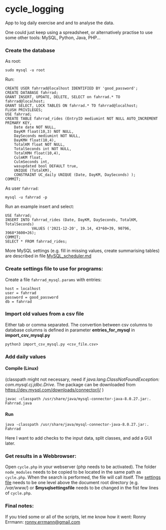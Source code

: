 # cycle_logging
App to log daily exercise and and to analyse the data.

One could just keep using a spreadsheet, or alternatively practise to use some other tools: MySQL, Python, Java, PHP...

### Create the database
As root:
```
sudo mysql -u root
```
Run: 
```
CREATE USER fahrrad@localhost IDENTIFIED BY 'good_password';
CREATE DATABASE fahrrad;
GRANT INSERT, UPDATE, DELETE, SELECT on fahrrad.* TO fahrrad@localhost;
GRANT SELECT, LOCK TABLES ON fahrrad.* TO fahrrad@localhost;
FLUSH PRIVILEGES;
USE fahrrad;
CREATE TABLE fahrrad_rides (EntryID mediumint NOT NULL AUTO_INCREMENT PRIMARY KEY,
    Date date NOT NULL,
    DayKM float(10,3) NOT NULL,
    DaySeconds mediumint NOT NULL,
    DayKMH float(10,4),
    TotalKM float NOT NULL,
    TotalSeconds int NOT NULL,
    TotalKMH float(10,4),
    CulmKM float,
    CulmSeconds int,
    wasupdated bool DEFAULT true,
    UNIQUE (TotalKM),
    CONSTRAINT UC_daily UNIQUE (Date, DayKM, DaySeconds) );
COMMIT;
```

As user `fahrrad`:
```
mysql -u fahrrad -p
```
Run an example insert and select: 
```
USE fahrrad;
INSERT INTO fahrrad_rides (Date, DayKM, DaySeconds, TotalKM, TotalSeconds)
            VALUES ('2021-12-20', 19.14, 43*60+39, 90796, 3968*3600+26);
COMMIT;
SELECT * FROM fahrrad_rides;
```

More MySQL settings (e.g. fill in missing values, create summarising tables) are described in file [MySQL_scheduler.md](MySQL_scheduler.md)

### Create settings file to use for programs:
Create a file `fahrrad_mysql.params` with entries:
```
host = localhost
user = fahrrad
password = good_password
db = fahrrad
```

### Import old values from a csv file
Either tab or comma separated. The convertion between csv columns to database columns is defined in parameter **entries_for_mysql** in **import_csv_mysql.py**
```
python3 import_csv_mysql.py <csv_file.csv>
```

### Add daily values
#### Compile (Linux)
(classpath might not necessary, need if *java.lang.ClassNotFoundException: com.mysql.cj.jdbc.Drive*. The package can be downloaded from https://dev.mysql.com/downloads/connector/j/ )
```
javac -classpath /usr/share/java/mysql-connector-java-8.0.27.jar:. Fahrrad.java
```

#### Run
```
java -classpath /usr/share/java/mysql-connector-java-8.0.27.jar:. Fahrrad
```

Here I want to add checks to the input data, split classes, and add a GUI later.

### Get results in a Webbrowser:
Open `cycle.php` in your webserver (php needs to be activated). The folder `node_modules` needs to be copied to be located in the same path as `cycle.php`. When the search is performed, the file will call itself. The [settings file](#create-settings-file-to-use-for-programs) needs to be one level above the document root directory (e.g. */var/www/*) or **$mysqlsettingsfile** needs to be changed in the fist few lines of `cycle.php`.



### Final notes:
If you tried some or all of the scripts, let me know how it went: Ronny Errmann: ronny.errmann@gmail.com
